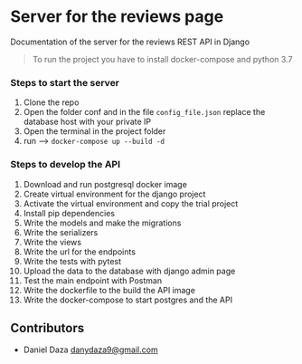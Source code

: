 # Server for the reviews page

Documentation of the server for the reviews REST API in Django

> To run the project you have to install docker-compose and python 3.7

### Steps to start the server

1. Clone the repo
2. Open the folder conf and in the file `config_file.json` replace the database host with your private IP
3. Open the terminal in the project folder
4. run --> `docker-compose up --build -d`

### Steps to develop the API

1. Download and run postgresql docker image
2. Create virtual environment for the django project
3. Activate the virtual environment and copy the trial project
4. Install pip dependencies
5. Write the models and make the migrations
6. Write the serializers
7. Write the views
8. Write the url for the endpoints
9. Write the tests with pytest
10. Upload the data to the database with django admin page
11. Test the main endpoint with Postman
12. Write the dockerfile to the build the API image
13. Write the docker-compose to start postgres and the API

## Contributors

- Daniel Daza <danydaza9@gmail.com>
